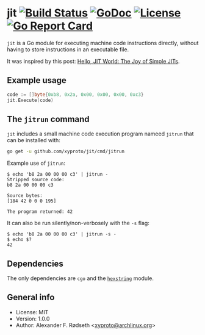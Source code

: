 # jit [![Build Status](https://travis-ci.org/xyproto/jit.svg?branch=master)](https://travis-ci.org/xyproto/jit) [![GoDoc](https://godoc.org/github.com/xyproto/jit?status.svg)](https://godoc.org/github.com/xyproto/jit) [![License](https://img.shields.io/badge/license-MIT-green.svg?style=flat)](https://raw.githubusercontent.com/xyproto/jit/master/LICENSE) [![Go Report Card](https://goreportcard.com/badge/github.com/xyproto/jit)](https://goreportcard.com/report/github.com/xyproto/jit)

`jit` is a Go module for executing machine code instructions directly, without having to store instructions in an executable file.

It was inspired by this post: [Hello, JIT World: The Joy of Simple JITs](http://blog.reverberate.org/2012/12/hello-jit-world-joy-of-simple-jits.html).

## Example usage

```go
code := []byte{0xb8, 0x2a, 0x00, 0x00, 0x00, 0xc3}
jit.Execute(code)
```

## The `jitrun` command

`jit` includes a small machine code execution program nameed `jitrun` that can be installed with:

```bash
go get -u github.com/xyproto/jit/cmd/jitrun
```

Example use of `jitrun`:

    $ echo 'b8 2a 00 00 00 c3' | jitrun -
    Stripped source code:
    b8 2a 00 00 00 c3

    Source bytes:
    [184 42 0 0 0 195]

    The program returned: 42

It can also be run silently/non-verbosely with the `-s` flag:

    $ echo 'b8 2a 00 00 00 c3' | jitrun -s -
    $ echo $?
    42

## Dependencies

The only dependencies are `cgo` and the [`hexstring`](https://github.com/xyproto/hexstring) module.

## General info

* License: MIT
* Version: 1.0.0
* Author: Alexander F. Rødseth &lt;xyproto@archlinux.org&gt;
